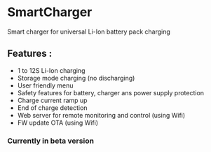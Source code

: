 # SmartCharger
Smart charger for universal Li-Ion battery pack charging

## Features :
- 1 to 12S Li-Ion charging
- Storage mode charging (no discharging)
- User friendly menu
- Safety features for battery, charger ans power supply protection
- Charge current ramp up
- End of charge detection
- Web server for remote monitoring and control (using Wifi)
- FW update OTA (using Wifi)

### Currently in beta version
